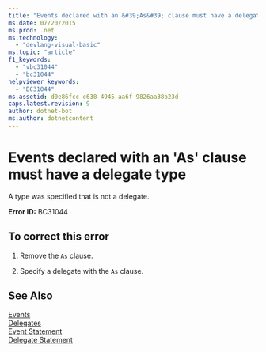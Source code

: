 ```yaml
---
title: "Events declared with an &#39;As&#39; clause must have a delegate type"
ms.date: 07/20/2015
ms.prod: .net
ms.technology: 
  - "devlang-visual-basic"
ms.topic: "article"
f1_keywords: 
  - "vbc31044"
  - "bc31044"
helpviewer_keywords: 
  - "BC31044"
ms.assetid: d0e86fcc-c638-4945-aa6f-9826aa38b23d
caps.latest.revision: 9
author: dotnet-bot
ms.author: dotnetcontent
---
```

# Events declared with an &#39;As&#39; clause must have a delegate type
A type was specified that is not a delegate.  
  
 **Error ID:** BC31044  
  
## To correct this error  
  
1.  Remove the `As` clause.  
  
2.  Specify a delegate with the `As` clause.  
  
## See Also  
 [Events](../../visual-basic/programming-guide/language-features/events/index.md)  
 [Delegates](../../visual-basic/programming-guide/language-features/delegates/index.md)  
 [Event Statement](../../visual-basic/language-reference/statements/event-statement.md)  
 [Delegate Statement](../../visual-basic/language-reference/statements/delegate-statement.md)
